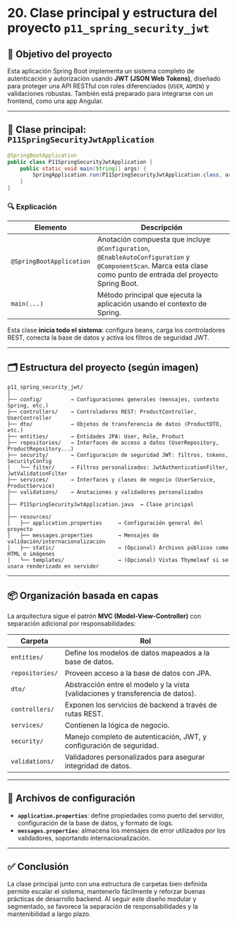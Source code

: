 # 20. Clase principal y estructura del proyecto `p11_spring_security_jwt`

## 🎯 Objetivo del proyecto

Esta aplicación Spring Boot implementa un sistema completo de autenticación y autorización usando **JWT (JSON Web Tokens)**, diseñado para proteger una API RESTful con roles diferenciados (`USER`, `ADMIN`) y validaciones robustas. También está preparado para integrarse con un frontend, como una app Angular.

---

## 🧱 Clase principal: `P11SpringSecurityJwtApplication`

```java
@SpringBootApplication
public class P11SpringSecurityJwtApplication {
    public static void main(String[] args) {
        SpringApplication.run(P11SpringSecurityJwtApplication.class, args);
    }
}
```

### 🔍 Explicación

| Elemento                 | Descripción                                                                                                                                                       |
| ------------------------ | ----------------------------------------------------------------------------------------------------------------------------------------------------------------- |
| `@SpringBootApplication` | Anotación compuesta que incluye `@Configuration`, `@EnableAutoConfiguration` y `@ComponentScan`. Marca esta clase como punto de entrada del proyecto Spring Boot. |
| `main(...)`              | Método principal que ejecuta la aplicación usando el contexto de Spring.                                                                                          |

Esta clase **inicia todo el sistema**: configura beans, carga los controladores REST, conecta la base de datos y activa los filtros de seguridad JWT.

---

## 🗂️ Estructura del proyecto (según imagen)

```plaintext
p11_spring_security_jwt/
│
├── config/         → Configuraciones generales (mensajes, contexto Spring, etc.)
├── controllers/    → Controladores REST: ProductController, UserController
├── dto/            → Objetos de transferencia de datos (ProductDTO, etc.)
├── entities/       → Entidades JPA: User, Role, Product
├── repositories/   → Interfaces de acceso a datos (UserRepository, ProductRepository...)
├── security/       → Configuración de seguridad JWT: filtros, tokens, SecurityConfig
│   └── filter/     → Filtros personalizados: JwtAuthenticationFilter, JwtValidationFilter
├── services/       → Interfaces y clases de negocio (UserService, ProductService)
├── validations/    → Anotaciones y validadores personalizados
│
├── P11SpringSecurityJwtApplication.java  → Clase principal
│
├── resources/
│   ├── application.properties     → Configuración general del proyecto
│   ├── messages.properties        → Mensajes de validación/internacionalización
│   ├── static/                    → (Opcional) Archivos públicos como HTML o imágenes
│   └── templates/                 → (Opcional) Vistas Thymeleaf si se usara renderizado en servidor
```

---

## 📦 Organización basada en capas

La arquitectura sigue el patrón **MVC (Model-View-Controller)** con separación adicional por responsabilidades:

| Carpeta         | Rol                                                                             |
| --------------- | ------------------------------------------------------------------------------- |
| `entities/`     | Define los modelos de datos mapeados a la base de datos.                        |
| `repositories/` | Proveen acceso a la base de datos con JPA.                                      |
| `dto/`          | Abstracción entre el modelo y la vista (validaciones y transferencia de datos). |
| `controllers/`  | Exponen los servicios de backend a través de rutas REST.                        |
| `services/`     | Contienen la lógica de negocio.                                                 |
| `security/`     | Manejo completo de autenticación, JWT, y configuración de seguridad.            |
| `validations/`  | Validadores personalizados para asegurar integridad de datos.                   |

---

## 🔑 Archivos de configuración

* **`application.properties`**: define propiedades como puerto del servidor, configuración de la base de datos, y formato de logs.
* **`messages.properties`**: almacena los mensajes de error utilizados por los validadores, soportando internacionalización.

---

## ✅ Conclusión

La clase principal junto con una estructura de carpetas bien definida permite escalar el sistema, mantenerlo fácilmente y reforzar buenas prácticas de desarrollo backend. Al seguir este diseño modular y segmentado, se favorece la separación de responsabilidades y la mantenibilidad a largo plazo.
